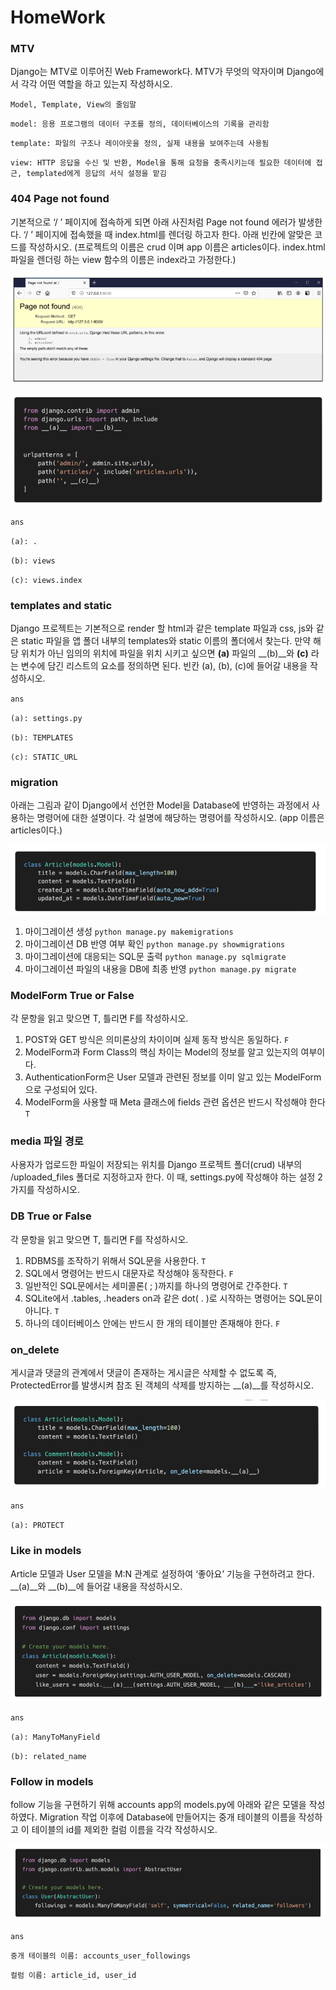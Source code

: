 # HomeWork
### MTV

Django는 MTV로 이루어진 Web Framework다. MTV가 무엇의 약자이며 Django에서 각각 어떤 역할을 하고 있는지 작성하시오.

`Model, Template, View의 줄임말`

`model: 응용 프로그램의 데이터 구조를 정의, 데이터베이스의 기록을 관리함`

`template: 파일의 구조나 레이아웃을 정의, 실제 내용을 보여주는데 사용됨`

`view: HTTP 응답을 수신 및 반환, Model을 통해 요청을 충족시키는데 필요한 데이터에 접근, templated에게 응답의 서식 설정을 맡김`



### 404 Page not found

기본적으로 ‘/ ’ 페이지에 접속하게 되면 아래 사진처럼 Page not found 에러가 발생한다. ‘/ ’ 페이지에 접속했을 때 index.html를 렌더링 하고자 한다. 아래 빈칸에 알맞은 코드를 작성하시오. (프로젝트의 이름은 crud 이며 app 이름은 articles이다. index.html 파일을 렌더링 하는 view 함수의 이름은 index라고 가정한다.)

![image-20220419084945513](homework.assets/image-20220419084945513.png)

![image-20220419085014619](homework.assets/image-20220419085014619.png)

`ans`

`(a): .`

`(b): views`

`(c): views.index`



### templates and static

Django 프로젝트는 기본적으로 render 할 html과 같은 template 파일과 css, js와 같은 static 파일을 앱 폴더 내부의 templates와 static 이름의 폴더에서 찾는다. 만약 해당 위치가 아닌 임의의 위치에 파일을 위치 시키고 싶으면 __(a)__ 파일의 __(b)__와 __(c)__ 라는 변수에 담긴 리스트의 요소를 정의하면 된다. 
빈칸 (a), (b), (c)에 들어갈 내용을 작성하시오.

`ans`

`(a): settings.py`

`(b): TEMPLATES`

`(c): STATIC_URL`



### migration

아래는 그림과 같이 Django에서 선언한 Model을 Database에 반영하는 과정에서 사용하는 명령어에 대한 설명이다. 각 설명에 해당하는 명령어를 작성하시오. (app 이름은 articles이다.)

![image-20220419085045946](homework.assets/image-20220419085045946.png)

1) 마이그레이션 생성 `python manage.py makemigrations`
2) 마이그레이션 DB 반영 여부 확인 `python manage.py showmigrations`
3) 마이그레이션에 대응되는 SQL문 출력 `python manage.py sqlmigrate`
4) 마이그레이션 파일의 내용을 DB에 최종 반영 `python manage.py migrate`



### ModelForm True or False

각 문항을 읽고 맞으면 T, 틀리면 F를 작성하시오.

1) POST와 GET 방식은 의미론상의 차이이며 실제 동작 방식은 동일하다. `F`
2) ModelForm과 Form Class의 핵심 차이는 Model의 정보를 알고 있는지의 여부이다. 
3) AuthenticationForm은 User 모델과 관련된 정보를 이미 알고 있는 ModelForm으로
    구성되어 있다.
4) ModelForm을 사용할 때 Meta 클래스에 fields 관련 옵션은 반드시 작성해야 한다 `T`



### media 파일 경로

사용자가 업로드한 파일이 저장되는 위치를 Django 프로젝트 폴더(crud) 내부의 /uploaded_files 폴더로 지정하고자 한다. 이 때, settings.py에 작성해야 하는 설정 2가지를 작성하시오.



### DB True or False

각 문항을 읽고 맞으면 T, 틀리면 F를 작성하시오.

1) RDBMS를 조작하기 위해서 SQL문을 사용한다. `T`
2) SQL에서 명령어는 반드시 대문자로 작성해야 동작한다. `F`
3) 일반적인 SQL문에서는 세미콜론( ; )까지를 하나의 명령어로 간주한다. `T`
4) SQLite에서 .tables, .headers on과 같은 dot( . )로 시작하는 명령어는 SQL문이 아니다. `T`
5) 하나의 데이터베이스 안에는 반드시 한 개의 테이블만 존재해야 한다. `F`



### on_delete

게시글과 댓글의 관계에서 댓글이 존재하는 게시글은 삭제할 수 없도록 즉, ProtectedError를 발생시켜 참조 된 객체의 삭제를 방지하는 __(a)__를 작성하시오.

![image-20220419085131889](homework.assets/image-20220419085131889.png)

`ans`

`(a): PROTECT`



### Like in models

Article 모델과 User 모델을 M:N 관계로 설정하여 ‘좋아요’ 기능을 구현하려고 한다. __(a)__와 __(b)__에 들어갈 내용을 작성하시오. 

![image-20220419085144369](homework.assets/image-20220419085144369.png)

`ans`

`(a): ManyToManyField`

`(b): related_name`



### Follow in models

follow 기능을 구현하기 위해 accounts app의 models.py에 아래와 같은 모델을 작성하였다. Migration 작업 이후에 Database에 만들어지는 중개 테이블의 이름을 작성하고 이 테이블의 id를 제외한 컬럼 이름을 각각 작성하시오.

![image-20220419085156615](homework.assets/image-20220419085156615.png)

`ans`

`중개 테이블의 이름: accounts_user_followings`

`컬럼 이름: article_id, user_id`